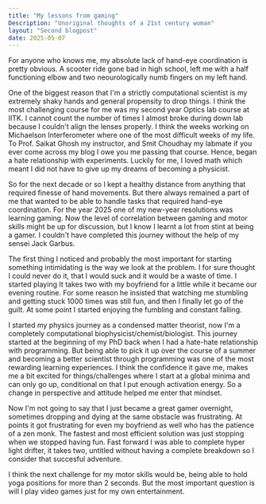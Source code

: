 ```yaml
---
title: "My lessons from gaming"
Description: "Unoriginal thoughts of a 21st century woman"
layout: "Second blogpost"
date: 2025-05-07
---
```


For anyone who knows me, my absolute lack of hand-eye coordination is pretty obvious. A scooter ride gone bad in high school, left me with a half functioning elbow and two neourologically numb fingers on my left hand. 

One of the biggest reason that I'm a strictly computational scientist is my extremely shaky hands and general propensity to drop things. I think the most challenging course for me was my second year Optics lab course at IITK. I cannot count the number of times I almost broke during down lab because I couldn't align the lenses properly. I think the weeks working on Michaelson Interferometer where one of the most difficult weeks of my life. To Prof. Saikat Ghosh my instructor, and Smit Choudhay my labmate if you ever come across my blog I owe you me passing that course. Hence, began a hate relationship with experiments. Luckily for me, I loved math which meant I did not have to give up my dreams of becoming a physicist. 

So for the next decade or so I kept a healthy distance from anything that required finesse of hand movements. But there always remained a part of me that wanted to be able to handle tasks that required hand-eye coordination. For the year 2025 one of my new-year resolutions was learning gaming. Now the level of correlation between gaming and motor skills might be up for discussion, but I know I learnt a lot from stint at being a gamer. I couldn't have completed this journey without the help of my sensei Jack Garbus. 


The first thing I noticed and probably the most important for starting something intimidating is the way we look at the problem. I for sure thought I could never do it, that I would suck and it would be a waste of time. I started playing It takes two with my boyfriend for a little while it became our evening routine. For some reason  he insisted that watching me stumbling and getting stuck 1000 times was still fun, and then I finally let go of the guilt. At some point I started enjoying the fumbling and constant falling.


I started my physics journey as a condensed matter theorist, now I'm a completely computational biophysicist/chemist/biologist. This journey started at the beginning of my PhD back when I had a hate-hate relationship with programming. But being able to pick it up over the course of a summer and becoming a better scientist through programming was one of the most rewarding learning experiences. I think the confidence it gave me, makes me a bit excited for things/challenges where I start at a global minima and can only go up, conditional on that I put enough activation energy. So a change in perspective and attitude helped me enter that mindset.

Now I'm not going to say that I just became a great gamer overnight, sometimes dropping and dying at the same obstacle was frustrating. At points it got frustrating for even my boyfriend as well who has the patience of a zen monk. The fastest and most efficient solution was just stopping when we stopped having fun. Fast forward I was able to complete hyper light drifter, it takes two, untitled without having a complete breakdown so I consider that succesful adventure. 


I think the next challenge for my motor skills would be, being able to hold yoga positions for more than 2 seconds. But the most important question is will I play video games just for my own entertainment. 

